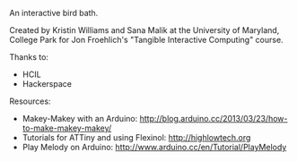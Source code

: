 An interactive bird bath.

Created by Kristin Williams and Sana Malik at the University of Maryland, College Park for Jon Froehlich's "Tangible Interactive Computing" course. 

Thanks to:
 * HCIL
 * Hackerspace

Resources:
 * Makey-Makey with an Arduino: http://blog.arduino.cc/2013/03/23/how-to-make-makey-makey/
 * Tutorials for ATTiny and using Flexinol: http://highlowtech.org
 * Play Melody on Arduino: http://www.arduino.cc/en/Tutorial/PlayMelody
